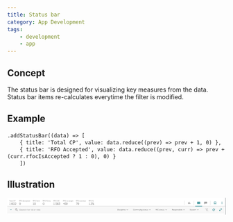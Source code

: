 ```yaml
---
title: Status bar
category: App Development
tags:
    - development
    - app
---
```


## Concept

The status bar is designed for visualizing key measures from the data. Status bar items re-calculates everytime the filter is modified.

## Example

```TS
.addStatusBar((data) => [
    { title: 'Total CP', value: data.reduce((prev) => prev + 1, 0) },
	{ title: 'RFO Accepted', value: data.reduce((prev, curr) => prev + (curr.rfocIsAccepted ? 1 : 0), 0) }
    ])
```

## Illustration

![Alt text](./pictures/status_bar.png 'Illustration')
